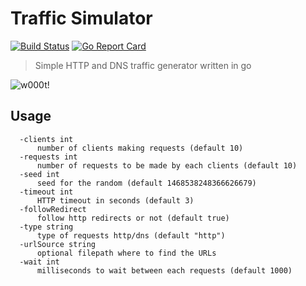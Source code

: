 # Traffic Simulator

[![Build Status](https://github.com/PouuleT/traffic-simulator/workflows/Build/badge.svg?branch=master)](https://github.com/PouuleT/traffic-simulator/workflows/Build/badge.svg?branch=master)
[![Go Report Card](https://goreportcard.com/badge/github.com/PouuleT/traffic-simulator)](https://goreportcard.com/report/github.com/PouuleT/traffic-simulator)

> Simple HTTP and DNS traffic generator written in go

![w000t!](https://w000t.me/2152b71120)

## Usage

```
  -clients int
      number of clients making requests (default 10)
  -requests int
      number of requests to be made by each clients (default 10)
  -seed int
      seed for the random (default 1468538248366626679)
  -timeout int
      HTTP timeout in seconds (default 3)
  -followRedirect
      follow http redirects or not (default true)
  -type string
      type of requests http/dns (default "http")
  -urlSource string
      optional filepath where to find the URLs
  -wait int
      milliseconds to wait between each requests (default 1000)
```
